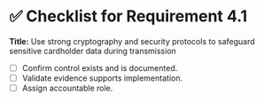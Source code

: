 # ✅ Checklist for Requirement 4.1

**Title:** Use strong cryptography and security protocols to safeguard sensitive cardholder data during transmission

- [ ] Confirm control exists and is documented.
- [ ] Validate evidence supports implementation.
- [ ] Assign accountable role.
